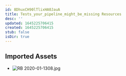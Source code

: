 ```yaml
---
id: 8DhuxCH90lTlixHA0JauA
title: Tests_your_pipeline_might_be_missing Resources
desc: ''
updated: 1645225706415
created: 1645225706415
stub: false
isDir: true
---
```

## Imported Assets
- ![RB 2020-01-1308.jpg](/assets/rb-2020-01-1308.jpg)
